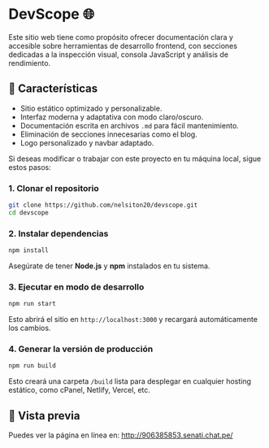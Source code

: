 # DevScope 🌐
Este sitio web tiene como propósito ofrecer documentación clara y accesible sobre herramientas de desarrollo frontend, con secciones dedicadas a la inspección visual, consola JavaScript y análisis de rendimiento.

## 🧩 Características

- Sitio estático optimizado y personalizable.
- Interfaz moderna y adaptativa con modo claro/oscuro.
- Documentación escrita en archivos `.md` para fácil mantenimiento.
- Eliminación de secciones innecesarias como el blog.
- Logo personalizado y navbar adaptado.

Si deseas modificar o trabajar con este proyecto en tu máquina local, sigue estos pasos:

### 1. Clonar el repositorio

```bash
git clone https://github.com/nelsiton20/devscope.git
cd devscope
```

### 2. Instalar dependencias

```bash
npm install
```

Asegúrate de tener **Node.js** y **npm** instalados en tu sistema.

### 3. Ejecutar en modo de desarrollo
```bash
npm run start
```

Esto abrirá el sitio en `http://localhost:3000` y recargará automáticamente los cambios.

### 4. Generar la versión de producción
```bash
npm run build
```

Esto creará una carpeta `/build` lista para desplegar en cualquier hosting estático, como cPanel, Netlify, Vercel, etc.

## 👀 Vista previa
Puedes ver la página en línea en:
http://906385853.senati.chat.pe/